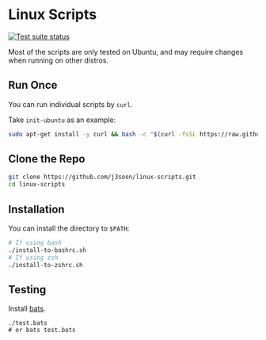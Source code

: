 # Linux Scripts

[![Test suite status](https://github.com/j3soon/linux-scripts/actions/workflows/main.yml/badge.svg?branch=master&event=push)](https://github.com/j3soon/linux-scripts/actions/workflows/main.yml)

Most of the scripts are only tested on Ubuntu, and may require changes when running on other distros.

## Run Once

You can run individual scripts by `curl`.

Take `init-ubuntu` as an example:

```sh
sudo apt-get install -y curl && bash -c "$(curl -fsSL https://raw.githubusercontent.com/j3soon/linux-scripts/master/init-ubuntu.sh)"
```

## Clone the Repo

```sh
git clone https://github.com/j3soon/linux-scripts.git
cd linux-scripts
```

## Installation

You can install the directory to `$PATH`:

```sh
# If using bash
./install-to-bashrc.sh
# If using zsh
./install-to-zshrc.sh
```

## Testing

Install [bats](https://github.com/sstephenson/bats).

```
./test.bats
# or bats test.bats
```